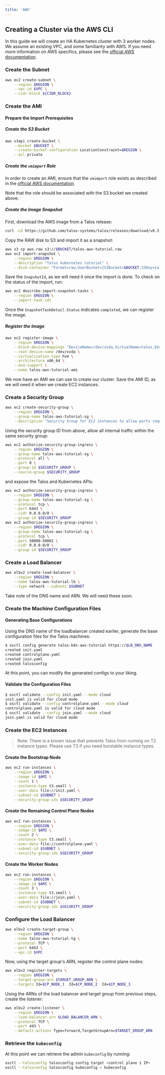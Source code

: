```yaml
---
title: 'AWS'
---
```


## Creating a Cluster via the AWS CLI

In this guide we will create an HA Kubernetes cluster with 3 worker nodes.
We assume an existing VPC, and some familiarity with AWS.
If you need more information on AWS specifics, please see the [official AWS documentation](https://docs.aws.amazon.com).

### Create the Subnet

```bash
aws ec2 create-subnet \
    --region $REGION \
    --vpc-id $VPC \
    --cidr-block ${CIDR_BLOCK}
```

### Create the AMI

#### Prepare the Import Prerequisites

##### Create the S3 Bucket

```bash
aws s3api create-bucket \
    --bucket $BUCKET \
    --create-bucket-configuration LocationConstraint=$REGION \
    --acl private
```

##### Create the `vmimport` Role

In order to create an AMI, ensure that the `vmimport` role exists as described in the [official AWS documentation](https://docs.aws.amazon.com/vm-import/latest/userguide/vmie_prereqs.html#vmimport-role).

Note that the role should be associated with the S3 bucket we created above.

##### Create the Image Snapshot

First, download the AWS image from a Talos release:

```bash
curl -LO https://github.com/talos-systems/talos/releases/download/v0.3.0-alpha.2/aws.tar.gz | tar -xv
```

Copy the RAW disk to S3 and import it as a snapshot:

```bash
aws s3 cp aws.raw s3://$BUCKET/talos-aws-tutorial.raw
aws ec2 import-snapshot \
    --region $REGION \
    --description "Talos kubernetes tutorial" \
    --disk-container "Format=raw,UserBucket={S3Bucket=$BUCKET,S3Key=talos-aws-tutorial.raw}"
```

Save the `SnapshotId`, as we will need it once the import is done.
To check on the status of the import, run:

```bash
aws ec2 describe-import-snapshot-tasks \
    --region $REGION \
    --import-task-ids
```

Once the `SnapshotTaskDetail.Status` indicates `completed`, we can register the image.

##### Register the Image

```bash
aws ec2 register-image \
    --region $REGION \
    --block-device-mappings "DeviceName=/dev/xvda,VirtualName=talos,Ebs={DeleteOnTermination=true,SnapshotId=$SNAPSHOT,VolumeSize=4,VolumeType=gp2}" \
    --root-device-name /dev/xvda \
    --virtualization-type hvm \
    --architecture x86_64 \
    --ena-support \
    --name talos-aws-tutorial-ami
```

We now have an AMI we can use to create our cluster.
Save the AMI ID, as we will need it when we create EC2 instances.

### Create a Security Group

```bash
aws ec2 create-security-group \
    --region $REGION \
    --group-name talos-aws-tutorial-sg \
    --description "Security Group for EC2 instances to allow ports required by Talos"
```

Using the security group ID from above, allow all internal traffic within the same security group:

```bash
aws ec2 authorize-security-group-ingress \
    --region $REGION \
    --group-name talos-aws-tutorial-sg \
    --protocol all \
    --port 0 \
    --group-id $SECURITY_GROUP \
    --source-group $SECURITY_GROUP
```

and expose the Talos and Kubernetes APIs:

```bash
aws ec2 authorize-security-group-ingress \
    --region $REGION \
    --group-name talos-aws-tutorial-sg \
    --protocol tcp \
    --port 6443 \
    --cidr 0.0.0.0/0 \
    --group-id $SECURITY_GROUP
aws ec2 authorize-security-group-ingress \
    --region $REGION \
    --group-name talos-aws-tutorial-sg \
    --protocol tcp \
    --port 50000-50001 \
    --cidr 0.0.0.0/0 \
    --group-id $SECURITY_GROUP
```

### Create a Load Balancer

```bash
aws elbv2 create-load-balancer \
    --region $REGION \
    --name talos-aws-tutorial-lb \
    --type network --subnets $SUBNET
```

Take note of the DNS name and ARN.
We will need these soon.

### Create the Machine Configuration Files

#### Generating Base Configurations

Using the DNS name of the loadbalancer created earlier, generate the base configuration files for the Talos machines:

```bash
$ osctl config generate talos-k8s-aws-tutorial https://$LB_DNS_NAME
created init.yaml
created controlplane.yaml
created join.yaml
created talosconfig
```

At this point, you can modify the generated configs to your liking.

#### Validate the Configuration Files

```bash
$ osctl validate --config init.yaml --mode cloud
init.yaml is valid for cloud mode
$ osctl validate --config controlplane.yaml --mode cloud
controlplane.yaml is valid for cloud mode
$ osctl validate --config join.yaml --mode cloud
join.yaml is valid for cloud mode
```

### Create the EC2 Instances

> Note: There is a known issue that prevents Talos from running on T2 instance types.
> Please use T3 if you need burstable instance types.

#### Create the Bootstrap Node

```bash
aws ec2 run-instances \
    --region $REGION \
    --image-id $AMI \
    --count 1 \
    --instance-type t3.small \
    --user-data file://init.yaml \
    --subnet-id $SUBNET \
    --security-group-ids $SECURITY_GROUP
```

#### Create the Remaining Control Plane Nodes

```bash
aws ec2 run-instances \
    --region $REGION \
    --image-id $AMI \
    --count 2 \
    --instance-type t3.small \
    --user-data file://controlplane.yaml \
    --subnet-id $SUBNET \
    --security-group-ids $SECURITY_GROUP
```

#### Create the Worker Nodes

```bash
aws ec2 run-instances \
    --region $REGION \
    --image-id $AMI \
    --count 3 \
    --instance-type t3.small \
    --user-data file://join.yaml \
    --subnet-id $SUBNET \
    --security-group-ids $SECURITY_GROUP
```

### Configure the Load Balancer

```bash
aws elbv2 create-target-group \
    --region $REGION \
    --name talos-aws-tutorial-tg \
    --protocol TCP \
    --port 6443 \
    --vpc-id $VPC
```

Now, using the target group's ARN, register the control plane nodes:

```bash
aws elbv2 register-targets \
    --region $REGION \
    --target-group-arn $TARGET_GROUP_ARN \
    --targets Id=$CP_NODE_1  Id=$CP_NODE_2  Id=$CP_NODE_3
```

Using the ARNs of the load balancer and target group from previous steps, create the listener:

```bash
aws elbv2 create-listener \
    --region $REGION \
    --load-balancer-arn $LOAD_BALANCER_ARN \
    --protocol TCP \
    --port 443 \
    --default-actions Type=forward,TargetGroupArn=$TARGET_GROUP_ARN
```

### Retrieve the `kubeconfig`

At this point we can retrieve the admin `kubeconfig` by running:

```bash
osctl --talosconfig talosconfig config target <control plane 1 IP>
osctl --talosconfig talosconfig kubeconfig > kubeconfig
```
